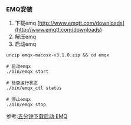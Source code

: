 ### EMQ安装
1. 下载emq [http://www.emqtt.com/downloads](http://www.emqtt.com/downloads)
2. 解压emq
3. 启动emq
```
unzip emqx-macosx-v3.1.0.zip && cd emqx

# 启动emqx
./bin/emqx start

# 检查运行状态
./bin/emqx_ctl status

# 停止emqx
./bin/emqx stop
```
参考:[五分钟下载启动 EMQ](https://developer.emqx.io/docs/broker/v3/cn/getstarted.html#emq)